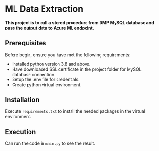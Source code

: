 # ML Data Extraction

#### This project is to call a stored procedure from DMP MySQL database and pass the output data to Azure ML endpoint.

## Prerequisites

Before begin, ensure you have met the following requirements:
* Installed python version 3.8 and above.
* Have downloaded SSL certificate in the project folder for MySQL database connection.
* Setup the .env file for credentials.
* Create python virtual environment.

## Installation
Execute `requirements.txt` to install the needed packages in the virtual environment.

## Execution
Can run the code in `main.py` to see the result.